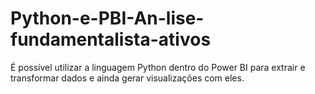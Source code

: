 # Python-e-PBI-An-lise-fundamentalista-ativos
É possível utilizar a linguagem Python dentro do Power BI para extrair e transformar dados e ainda gerar visualizações com eles. 
